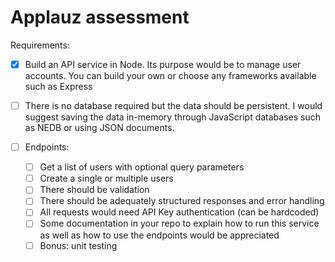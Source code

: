 # Applauz assessment

Requirements:
- [x] Build an API service in Node. Its purpose would be to manage user accounts.
        You can build your own or choose any frameworks available such as Express
- [ ] There is no database required but the data should be persistent.
        I would suggest saving the data in-memory through JavaScript databases such as NEDB or using JSON documents.

- [ ] Endpoints:
    - [ ] Get a list of users with optional query parameters
    - [ ] Create a single or multiple users
    - [ ] There should be validation
    - [ ] There should be adequately structured responses and error handling
    - [ ] All requests would need API Key authentication (can be hardcoded)
    - [ ] Some documentation in your repo to explain how to run this service as well as how to use the endpoints would be appreciated
    - [ ] Bonus: unit testing